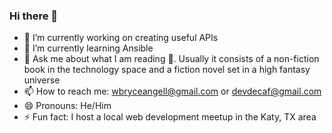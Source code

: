 ### Hi there 👋

- 🔭 I’m currently working on creating useful APIs
- 🌱 I’m currently learning Ansible
- 💬 Ask me about what I am reading 📖. Usually it consists of a non-fiction book in the technology space and a fiction novel set in a high fantasy universe
- 📫 How to reach me: wbryceangell@gmail.com or devdecaf@gmail.com
- 😄 Pronouns: He/Him
- ⚡ Fun fact: I host a local web development meetup in the Katy, TX area
